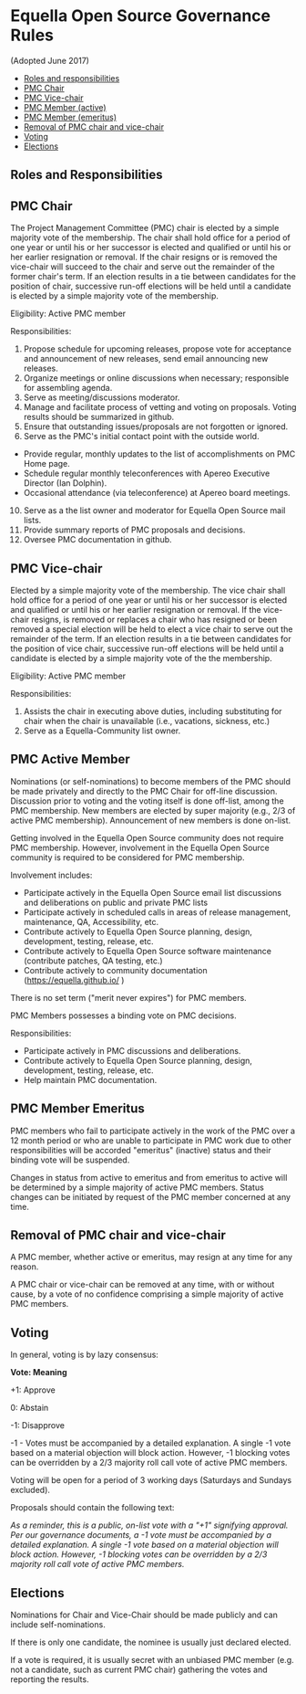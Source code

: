 # Equella Open Source Governance Rules
(Adopted June 2017)


* [Roles and responsibilities](#roles-and-responsibilities) 
* [PMC Chair](#pmc-chair)
* [PMC Vice-chair](#pmc-vice-chair)
* [PMC Member (active)](#pmc-active-member)
* [PMC Member (emeritus)](#pmc-member-emeritus)
* [Removal of PMC chair and vice-chair](#removal-of-pmc-chair-and-vice-chair)
* [Voting](#voting)
* [Elections](#elections)

## Roles and Responsibilities

## PMC Chair

The Project Management Committee (PMC) chair is elected by a simple majority vote of the membership. The chair shall hold office for a period of one year or until his or her successor is elected and qualified or until his or her earlier resignation or removal.  If the chair resigns or is removed the vice-chair will succeed to the chair and serve out the remainder of the former chair's term.  If an election results in a tie between candidates for the position of chair, successive run-off elections will be held until a candidate is elected by a simple majority vote of the membership.

Eligibility:  Active PMC member

Responsibilities:
1.  Propose schedule for upcoming releases, propose vote for acceptance and announcement of new releases, send email announcing new releases.
2.  Organize meetings or online discussions when necessary; responsible for assembling agenda.
3.  Serve as meeting/discussions moderator.
4.  Manage and facilitate process of vetting and voting on proposals. Voting results should be summarized in github.
5.  Ensure that outstanding issues/proposals are not forgotten or ignored.
6.  Serve as the PMC's initial contact point with the outside world.
* Provide regular, monthly updates to the list of accomplishments on PMC Home page.
* Schedule regular monthly teleconferences with Apereo Executive Director (Ian Dolphin).
* Occasional attendance (via teleconference) at Apereo board meetings.
10.  Serve as a the list owner and moderator for Equella Open Source mail lists.
11.  Provide summary reports of PMC proposals and decisions.
12.  Oversee PMC documentation in github.

## PMC Vice-chair

Elected by a simple majority vote of the membership. The vice chair shall hold office for a period of one year or until his or her successor is elected and qualified or until his or her earlier resignation or removal.  If the vice-chair resigns, is removed or replaces a chair who has resigned or been removed a special election will be held to elect a vice chair to serve out the remainder of the term.  If an election results in a tie between candidates for the position of vice chair, successive run-off elections will be held until a candidate is elected by a simple majority vote of the the membership.

Eligibility:  Active PMC member

Responsibilities:
1.  Assists the chair in executing above duties, including substituting for chair when the chair is unavailable (i.e., vacations, sickness, etc.)
2.  Serve as a Equella-Community list owner.
 

## PMC Active Member
Nominations (or self-nominations) to become members of the PMC should be made privately and directly to the PMC Chair for off-line discussion. Discussion prior to voting and the voting itself is done off-list, among the PMC membership. New members are elected by super majority (e.g., 2/3 of active PMC membership).  Announcement of new members is done on-list.

Getting involved in the Equella Open Source community does not require PMC membership. However, involvement in the Equella Open Source community is required to be considered for PMC membership.

Involvement includes:
* Participate actively in the Equella Open Source email list discussions and deliberations on public and private PMC lists
* Participate actively in scheduled calls in areas of release management, maintenance, QA, Accessibility, etc.
* Contribute actively to Equella Open Source planning, design, development, testing, release, etc.
* Contribute actively to Equella Open Source software maintenance (contribute patches, QA testing, etc.)
* Contribute actively to community documentation  (<https://equella.github.io/> )

There is no set term ("merit never expires") for PMC members.

PMC Members possesses a binding vote on PMC decisions.

Responsibilities:
* Participate actively in PMC discussions and deliberations.
* Contribute actively to Equella Open Source planning, design, development, testing, release, etc.
* Help maintain PMC documentation.

## PMC Member Emeritus
PMC members who fail to participate actively in the work of the PMC over a 12 month period or who are unable to participate in PMC work due to other responsibilities will be accorded "emeritus" (inactive) status and their binding vote will be suspended.

Changes in status from active to emeritus and from emeritus to active will be determined by a simple majority of active PMC members. Status changes can be initiated by request of the PMC member concerned at any time.

## Removal of PMC chair and vice-chair
A PMC member, whether active or emeritus, may resign at any time for any reason.

A PMC chair or vice-chair can be removed at any time, with or without cause, by a vote of no confidence comprising a simple majority of active PMC members.

## Voting
In general, voting is by lazy consensus:

**Vote: Meaning**

+1: Approve

 0: Abstain

-1: Disapprove

-1 - Votes must be accompanied by a detailed explanation. A single -1 vote based on a material objection will block action. However, -1 blocking votes can be overridden by a 2/3 majority roll call vote of active PMC members.

Voting will be open for a period of 3 working days (Saturdays and Sundays excluded).

Proposals should contain the following text:

*As a reminder, this is a public, on-list vote with a "+1" signifying approval. Per our governance documents, a -1 vote must be accompanied by a detailed explanation. A single -1 vote based on a material objection will block action. However, -1 blocking votes can be overridden by a 2/3 majority roll call vote of active PMC members.*

## Elections
Nominations for Chair and Vice-Chair should be made publicly and can include self-nominations.

If there is only one candidate, the nominee is usually just declared elected.

If a vote is required, it is usually secret with an unbiased PMC member (e.g. not a candidate, such as current PMC chair) gathering the votes and reporting the results.
